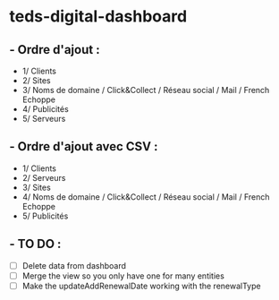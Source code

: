 # teds-digital-dashboard

## - Ordre d'ajout :
- 1/ Clients
- 2/ Sites
- 3/ Noms de domaine / Click&Collect / Réseau social / Mail / French Echoppe
- 4/ Publicités
- 5/ Serveurs

## - Ordre d'ajout avec CSV :
- 1/ Clients
- 2/ Serveurs
- 3/ Sites
- 4/ Noms de domaine / Click&Collect / Réseau social / Mail / French Echoppe
- 5/ Publicités

## - TO DO :
- [ ] Delete data from dashboard
- [ ] Merge the view so you only have one for many entities
- [ ] Make the updateAddRenewalDate working with the renewalType
